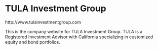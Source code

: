 <h1>
  TULA Investment Group
</h1>
http://www.tulainvestmentgroup.com

This is the company website for TULA Investment Group. TULA is a Registered Investment Advisor with California specializing in customized equity and bond portfolios.
